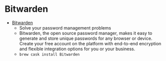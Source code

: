 # Bitwarden
- [Bitwarden](https://bitwarden.com/)
  -  Solve your password management problems
  - Bitwarden, the open source password manager, makes it easy to generate and store unique passwords for any browser or device. Create your free account on the platform with end-to-end encryption and flexible integration options for you or your business.
  - `brew cask install Bitwarden`
